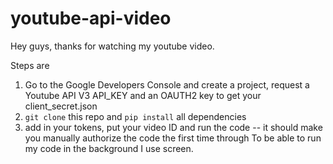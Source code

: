 # youtube-api-video

Hey guys, thanks for watching my youtube video. 

Steps are 
1. Go to the Google Developers Console and create a project, request a Youtube API V3 API_KEY and an OAUTH2 key to get your client_secret.json
2. `git clone` this repo and `pip install` all dependencies
3. add in your tokens, put your video ID and run the code -- it should make you manually authorize the code the first time through
To be able to run my code in the background I use screen. 
